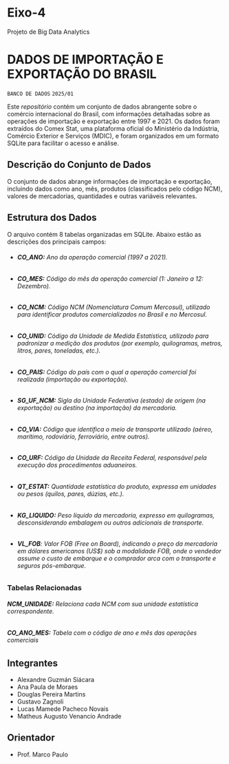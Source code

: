 # Eixo-4
Projeto de Big Data Analytics

# DADOS DE IMPORTAÇÃO E EXPORTAÇÃO DO BRASIL
`BANCO DE DADOS`
`2025/01`

Este *repositório* contém um conjunto de dados abrangente sobre o comércio internacional do Brasil, com informações detalhadas sobre as operações de importação e exportação entre 1997 e 2021. Os dados foram extraídos do Comex Stat, uma plataforma oficial do Ministério da Indústria, Comércio Exterior e Serviços (MDIC), e foram organizados em um formato SQLite para facilitar o acesso e análise.

## Descrição do Conjunto de Dados
O conjunto de dados abrange informações de importação e exportação, incluindo dados como ano, mês, produtos (classificados pelo código NCM), valores de mercadorias, quantidades e outras variáveis relevantes.

## Estrutura dos Dados
O arquivo contém 8 tabelas organizadas em SQLite. Abaixo estão as descrições dos principais campos:

* ###### **CO_ANO:** Ano da operação comercial (1997 a 2021).
* ###### **CO_MES:** Código do mês da operação comercial (1: Janeiro a 12: Dezembro).
* ###### **CO_NCM:** Código NCM (Nomenclatura Comum Mercosul), utilizado para identificar produtos comercializados no Brasil e no Mercosul.
* ###### **CO_UNID:** Código da Unidade de Medida Estatística, utilizado para padronizar a medição dos produtos (por exemplo, quilogramas, metros, litros, pares, toneladas, etc.).
* ###### **CO_PAIS:** Código do país com o qual a operação comercial foi realizada (importação ou exportação).
* ###### **SG_UF_NCM:** Sigla da Unidade Federativa (estado) de origem (na exportação) ou destino (na importação) da mercadoria.
* ###### **CO_VIA:** Código que identifica o meio de transporte utilizado (aéreo, marítimo, rodoviário, ferroviário, entre outros).
* ###### **CO_URF:** Código da Unidade da Receita Federal, responsável pela execução dos procedimentos aduaneiros.
* ###### **QT_ESTAT:** Quantidade estatística do produto, expressa em unidades ou pesos (quilos, pares, dúzias, etc.).
* ###### **KG_LIQUIDO:** Peso líquido da mercadoria, expresso em quilogramas, desconsiderando embalagem ou outros adicionais de transporte.

* ###### **VL_FOB**: Valor FOB (Free on Board), indicando o preço da mercadoria em dólares americanos (US$) sob a modalidade FOB, onde o vendedor assume o custo de embarque e o comprador arca com o transporte e seguros pós-embarque.

### Tabelas Relacionadas
###### **NCM_UNIDADE:** Relaciona cada NCM com sua unidade estatística correspondente.
###### **CO_ANO_MES:** Tabela com o código de ano e mês das operações comerciais

## Integrantes
* Alexandre Guzmán Siácara
* Ana Paula de Moraes
* Douglas Pereira Martins
* Gustavo Zagnoli
* Lucas Mamede Pacheco Novais
* Matheus Augusto Venancio Andrade

## Orientador
* Prof. Marco Paulo
